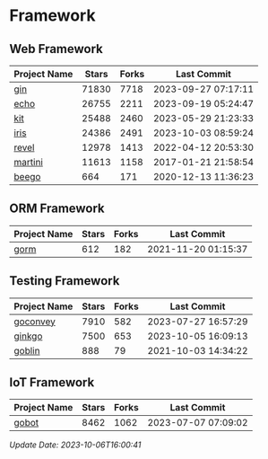 # Framework

## Web Framework
| Project Name | Stars | Forks | Last Commit |
| ------------ | ----- | ----- | ----------- |
| [gin](https://github.com/gin-gonic/gin) | 71830 | 7718 | 2023-09-27 07:17:11 |
| [echo](https://github.com/labstack/echo) | 26755 | 2211 | 2023-09-19 05:24:47 |
| [kit](https://github.com/go-kit/kit) | 25488 | 2460 | 2023-05-29 21:23:33 |
| [iris](https://github.com/kataras/iris) | 24386 | 2491 | 2023-10-03 08:59:24 |
| [revel](https://github.com/revel/revel) | 12978 | 1413 | 2022-04-12 20:53:30 |
| [martini](https://github.com/go-martini/martini) | 11613 | 1158 | 2017-01-21 21:58:54 |
| [beego](https://github.com/astaxie/beego) | 664 | 171 | 2020-12-13 11:36:23 |

## ORM Framework
| Project Name | Stars | Forks | Last Commit |
| ------------ | ----- | ----- | ----------- |
| [gorm](https://github.com/jinzhu/gorm) | 612 | 182 | 2021-11-20 01:15:37 |

## Testing Framework
| Project Name | Stars | Forks | Last Commit |
| ------------ | ----- | ----- | ----------- |
| [goconvey](https://github.com/smartystreets/goconvey) | 7910 | 582 | 2023-07-27 16:57:29 |
| [ginkgo](https://github.com/onsi/ginkgo) | 7500 | 653 | 2023-10-05 16:09:13 |
| [goblin](https://github.com/franela/goblin) | 888 | 79 | 2021-10-03 14:34:22 |

## IoT Framework
| Project Name | Stars | Forks | Last Commit |
| ------------ | ----- | ----- | ----------- |
| [gobot](https://github.com/hybridgroup/gobot) | 8462 | 1062 | 2023-07-07 07:09:02 |

*Update Date: 2023-10-06T16:00:41*